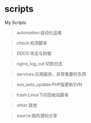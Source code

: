 # scripts
My Scripts

>automation:自动化运维

>check:检测脚本

>DDOS:攻击与防御

>nginx_log_cut:切割日志

>services:应用服务，非常重要的东西

>svn_auto_update:PHP版更新SVN

>trash:Linux下的回收站脚本

>other:其他

>source:我的源码分享
